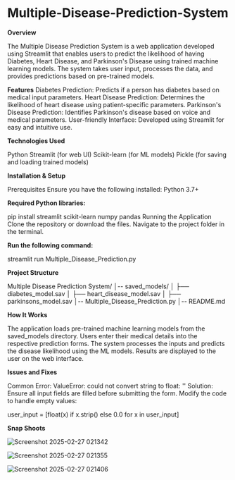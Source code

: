 # Multiple-Disease-Prediction-System


**Overview**

The Multiple Disease Prediction System is a web application developed using Streamlit that enables users to predict the likelihood of having Diabetes, Heart Disease, and Parkinson's Disease using trained machine learning models. The system takes user input, processes the data, and provides predictions based on pre-trained models.

**Features**
Diabetes Prediction: Predicts if a person has diabetes based on medical input parameters.
Heart Disease Prediction: Determines the likelihood of heart disease using patient-specific parameters.
Parkinson's Disease Prediction: Identifies Parkinson's disease based on voice and medical parameters.
User-friendly Interface: Developed using Streamlit for easy and intuitive use.

**Technologies Used**

Python
Streamlit (for web UI)
Scikit-learn (for ML models)
Pickle (for saving and loading trained models)

**Installation & Setup**

Prerequisites
Ensure you have the following installed:
Python 3.7+

**Required Python libraries:**

pip install streamlit scikit-learn numpy pandas
Running the Application
Clone the repository or download the files.
Navigate to the project folder in the terminal.

**Run the following command:**

streamlit run Multiple_Disease_Prediction.py

**Project Structure**


Multiple Disease Prediction System/
│-- saved_models/
│   ├── diabetes_model.sav
│   ├── heart_disease_model.sav
│   ├── parkinsons_model.sav
│-- Multiple_Disease_Prediction.py
│-- README.md


**How It Works**

The application loads pre-trained machine learning models from the saved_models directory.
Users enter their medical details into the respective prediction forms.
The system processes the inputs and predicts the disease likelihood using the ML models.
Results are displayed to the user on the web interface.

**Issues and Fixes**

Common Error: ValueError: could not convert string to float: ''
Solution: Ensure all input fields are filled before submitting the form. Modify the code to handle empty values:

user_input = [float(x) if x.strip() else 0.0 for x in user_input]

**Snap Shoots**

![Screenshot 2025-02-27 021342](https://github.com/user-attachments/assets/58489401-4fb6-4026-9f6a-d9663952b924)

![Screenshot 2025-02-27 021355](https://github.com/user-attachments/assets/aae1d595-c197-4511-8419-6e14d11d9627)

![Screenshot 2025-02-27 021406](https://github.com/user-attachments/assets/e2233131-f461-4352-8350-37aa72bdb1f5)



